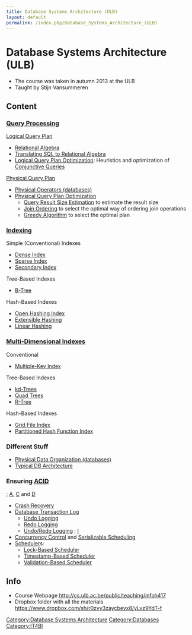 ```yaml
---
title: Database Systems Architecture (ULB)
layout: default
permalink: /index.php/Database_Systems_Architecture_(ULB)
---
```


# Database Systems Architecture (ULB)

- The course was taken in autumn 2013 at the ULB
- Taught by Stijn Vansummeren


## Content
### [Query Processing](Query_Processing)
[Logical Query Plan](Query_Plan#Logical_Query_Plan)
- [Relational Algebra](Relational_Algebra)
- [Translating SQL to Relational Algebra](Translating_SQL_to_Relational_Algebra)
- [Logical Query Plan Optimization](Logical_Query_Plan_Optimization): Heuristics and optimization of [Conjunctive Queries](Conjunctive_Query)

[Physical Query Plan](Query_Plan#Physical_Query_Plan)
- [Physical Operators (databases)](Physical_Operators_(databases))
- [Physical Query Plan Optimization](Physical_Query_Plan_Optimization)
  - [Query Result Size Estimation](Query_Result_Size_Estimation) to estimate the result size 
  - [Join Ordering](Join_Ordering) to select the optimal way of ordering join operations
  - [Greedy Algorithm](Physical_Query_Plan_Optimization#Greedy_Algorithm) to select the optimal plan


### [Indexing](Indexing_(databases))
Simple (Conventional) Indexes
- [Dense Index](Dense_Index)
- [Sparse Index](Sparse_Index)
- [Secondary Index](Secondary_Index)

Tree-Based Indexes
- [B-Tree](B-Tree)

Hash-Based Indexes
- [Open Hashing Index](Open_Hashing_Index)
- [Extensible Hashing](Extensible_Hashing)
- [Linear Hashing](Linear_Hashing)

### [Multi-Dimensional Indexes](Multi-Dimensional_Indexes)
Conventional
- [Multiple-Key Index](Multiple-Key_Index)

Tree-Based Indexes
- [kd-Trees](kd-Trees)
- [Quad Trees](Quad_Trees)
- [R-Tree](R-Tree)

Hash-Based Indexes
- [Grid File Index](Grid_File_Index)
- [Partitioned Hash Function Index](Partitioned_Hash_Function_Index)

### Different Stuff
- [Physical Data Organization (databases)](Physical_Data_Organization_(databases))
- [Typical DB Architecture](Database#Classical_DBMS_Architecture)

### Ensuring [ACID](ACID)
; [A](Atomicity_(databases)), [C](Consistency_(databases)) and [D](Durability_(databases))
- [Crash Recovery](Crash_Recovery)
- [Database Transaction Log](Database_Transaction_Log)
  - [Undo Logging](Undo_Logging)
  - [Redo Logging](Redo_Logging)
  - [Undo/Redo Logging](Undo_Redo_Logging)
; [I](Isolation_(databases))
- [Concurrency Control](Concurrency_Control) and [Serializable Scheduling](Serializable_Scheduling)
- [Scheduler](Scheduler)s:
  - [Lock-Based Scheduler](Lock-Based_Scheduler)
  - [Timestamp-Based Scheduler](Timestamp-Based_Scheduler)
  - [Validation-Based Scheduler](Validation-Based_Scheduler)


## Info
- Course Webpage http://cs.ulb.ac.be/public/teaching/infoh417
- Dropbox folder with all the materials https://www.dropbox.com/sh/r0zvy3zaycbevx8/yLvz9YdT-f

[Category:Database Systems Architecture](Category_Database_Systems_Architecture)
[Category:Databases](Category_Databases)
[Category:IT4BI](Category_IT4BI)